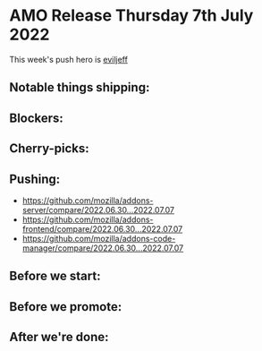 # AMO Release Thursday 7th July 2022

This week's push hero is [eviljeff](https://github.com/eviljeff)

## Notable things shipping:

## Blockers:

## Cherry-picks:

## Pushing:

- https://github.com/mozilla/addons-server/compare/2022.06.30...2022.07.07
- https://github.com/mozilla/addons-frontend/compare/2022.06.30...2022.07.07
- https://github.com/mozilla/addons-code-manager/compare/2022.06.30...2022.07.07

## Before we start:

## Before we promote:

## After we're done:
